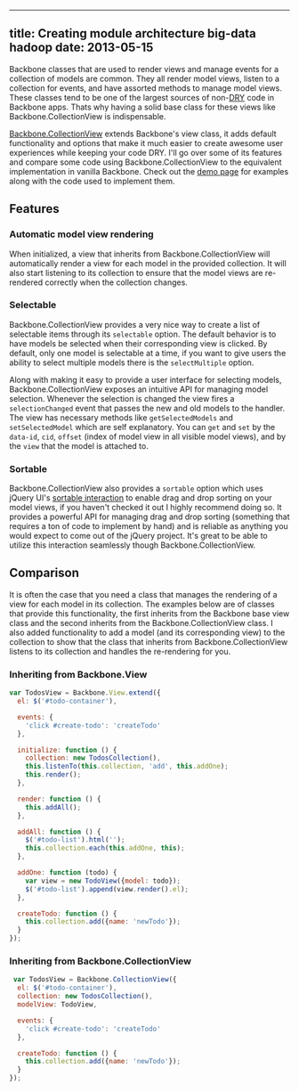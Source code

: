 ----
title: Creating module architecture big-data hadoop
date:   2013-05-15
----
Backbone classes that are used to render views and manage events for a
collection of models are common. They all render model
views, listen to a collection for events, and have assorted methods to manage
model views. These classes tend to be one of the largest sources of non-[DRY](http://en.wikipedia.org/wiki/Don't_repeat_yourself) code
in Backbone apps. Thats why having a solid base class for these views like
Backbone.CollectionView is indispensable.

[Backbone.CollectionView](http://rotundasoftware.github.io/backbone.collectionView/)
extends Backbone's view class, it adds default functionality and options that make
it much easier to create awesome user experiences while keeping your code DRY. I'll go
over some of its features and compare some code using Backbone.CollectionView
to the equivalent implementation in vanilla Backbone. Check out the [demo page](http://rotundasoftware.github.io/backbone.collectionView/)
for examples along with the code used to implement them.

## Features
### Automatic model view rendering

When initialized, a view that inherits from Backbone.CollectionView will automatically render a view for
each model in the provided collection. It will also start listening
to its collection to ensure that the model views are re-rendered correctly when the
collection changes.

### Selectable

Backbone.CollectionView provides
a very nice way to create a list of selectable items through its `selectable` option. The default
behavior is to have models be selected when their corresponding view is clicked.
By default, only one model is selectable at a time, if you want to give users
the ability to select multiple models there is the `selectMultiple` option.

Along with making it easy to provide a user interface for selecting models,
Backbone.CollectionView exposes an intuitive API for managing model selection.
Whenever the selection is changed the view fires a `selectionChanged` event
that passes the new and old models to the handler. The view has necessary methods like
`getSelectedModels` and `setSelectedModel` which are self explanatory. You
can `get` and `set` by the `data-id`, `cid`, `offset` (index of model view in all
visible model views), and by the `view` that the model is attached to.

### Sortable

Backbone.CollectionView also provides a `sortable` option which uses jQuery
UI's [sortable interaction](http://jqueryui.com/sortable/) to enable drag and
drop sorting on your model views, if you haven't checked it out I highly
recommend doing so. It provides a powerful API for managing drag and drop sorting
(something that requires a ton of code to implement by hand) and is reliable as
anything you would expect to come out of the jQuery project. It's great to be able
to utilize this interaction seamlessly though Backbone.CollectionView.

## Comparison
It is often the case that you need a class that manages the rendering of a view
for each model in its collection. The examples below are of classes that provide this
functionality, the first inherits from the Backbone base view class
and the second inherits from the Backbone.CollectionView class. I also added
functionality to add a model (and its corresponding view) to the collection to
show that the class that inherits from Backbone.CollectionView listens to its collection and handles the
re-rendering for you.

### Inheriting from Backbone.View
```javascript
var TodosView = Backbone.View.extend({
  el: $('#todo-container'),

  events: {
    'click #create-todo': 'createTodo'
  },

  initialize: function () {
    collection: new TodosCollection(),
    this.listenTo(this.collection, 'add', this.addOne);
    this.render();
  },

  render: function () {
    this.addAll();
  },

  addAll: function () {
    $('#todo-list').html('');
    this.collection.each(this.addOne, this);
  },

  addOne: function (todo) {
    var view = new TodoView({model: todo});
    $('#todo-list').append(view.render().el);
  },

  createTodo: function () {
    this.collection.add({name: 'newTodo'});
  }
});
```

### Inheriting from Backbone.CollectionView
```javascript
 var TodosView = Backbone.CollectionView({
  el: $('#todo-container'),
  collection: new TodosCollection(),
  modelView: TodoView,

  events: {
    'click #create-todo': 'createTodo'
  },

  createTodo: function () {
    this.collection.add({name: 'newTodo'});
  }
});
```
